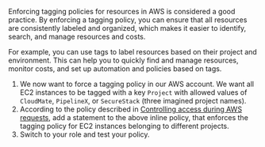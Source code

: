 
Enforcing tagging policies for resources in AWS is considered a good practice. 
By enforcing a tagging policy, you can ensure that all resources are consistently labeled and organized, which makes it easier to identify, search, and manage resources and costs.

For example, you can use tags to label resources based on their project and environment. This can help you to quickly find and manage resources, monitor costs, and set up automation and policies based on tags.

1. We now want to force a tagging policy in our AWS account. We want all EC2 instances to be tagged with a key `Project` with allowed values of `CloudMate`, `PipelineX`, or `SecureStack` (three imagined project names).
2. According to the policy described in [Controlling access during AWS requests](https://docs.aws.amazon.com/IAM/latest/UserGuide/access_tags.html#access_tags_control-requests), add a statement to the above inline policy, that enforces the tagging policy for EC2 instances belonging to different projects. 
3. Switch to your role and test your policy. 

